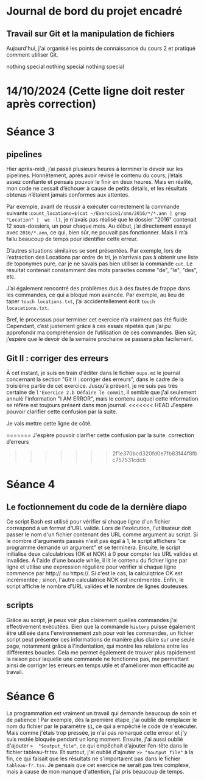 # Journal de bord du projet encadré
## Travail sur Git et la manipulation de fichiers
Aujourd'hui, j'ai organisé les points de connaissance du cours 2 et pratiqué comment utiliser Git.

nothing special
nothing special
nothing special

# 14/10/2024 (Cette ligne doit rester après correction)
# Séance 3
## pipelines
Hier après-midi, j’ai passé plusieurs heures à terminer le devoir sur les 
pipelines. Honnêtement, après avoir révisé le contenu du cours, j’étais 
assez confiante et pensais pouvoir le finir en deux heures. Mais en 
réalité, mon code ne cessait d’échouer à cause de petits détails, et les 
résultats obtenus n’étaient jamais conformes aux attentes.

Par exemple, avant de réussir à exécuter correctement la commande suivante 
:`count_locations=$(cat ~/Exercice1/ann/2016/*/*.ann | grep "Location" | 
wc -l)`, je n'avais pas réalisé que le dossier "2016" contenait 12 
sous-dossiers, un pour chaque mois. Au début, j’ai directement essayé avec 
`2016/*.ann`, ce qui, bien sûr, ne pouvait pas fonctionner. Mais il m’a 
fallu beaucoup de temps pour identifier cette erreur.

D’autres situations similaires se sont présentées. Par exemple, lors de 
l’extraction des Locations par ordre de tri, je n’arrivais pas à obtenir 
une liste de toponymes pure, car je ne savais pas bien utiliser la 
commande `cut`. Le résultat contenait constamment des mots parasites comme 
"de", "le", "des", etc.

J’ai également rencontré des problèmes dus à des fautes de frappe dans les 
commandes, ce qui a bloqué mon avancée. Par exemple, au lieu de taper 
`touch locations.txt`, j’ai accidentellement écrit `touch 
locacations.txt`.

Bref, le processus pour terminer cet exercice n’a vraiment pas été fluide. 
Cependant, c’est justement grâce à ces essais répétés que j’ai pu 
approfondir ma compréhension de l’utilisation de ces commandes. Bien sûr, 
j’espère que le devoir de la semaine prochaine se passera plus facilement.

## Git II : corriger des erreurs
À cet instant, je suis en train d'éditer dans le fichier `oups.md` le 
journal concernant la section "Git II : corriger des erreurs", dans le 
cadre de la troisième partie de cet exercice. Jusqu'à présent, je ne suis 
pas très certaine de `l'Exercice 2.b Défaire le commit`, il semble que 
j'ai seulement annulé l'information "I AM ERROR", mais le contenu auquel 
cette information se réfère est toujours présent dans mon journal. 
<<<<<<< HEAD
J'espère pouvoir clarifier cette confusion par la suite.

Je vais mettre cette ligne de côté.

=======
J'espère pouvoir clarifier cette confusion par la suite. 
correction d’erreurs
>>>>>>> 2f1e370bcd320fd0e7fb83f44f8fbc757531cdcb

# Séance 4
## Le foctionnement du code de la dernière diapo
Ce script Bash est utilisé pour vérifier si chaque ligne d'un fichier 
correspond à un format d'URL valide. Lors de l'exécution, l'utilisateur 
doit passer le nom d'un fichier contenant des URL comme argument au 
script. Si le nombre d'arguments passés n'est pas égal à 1, le script 
affichera "ce programme demande un argument" et se terminera. Ensuite, le 
script initialise deux calculatrices (OK et NOK) à 0 pour compter les URL 
valides et invalides. À l'aide d'une boucle while, il lit le contenu du 
fichier ligne par ligne et utilise une expression régulière pour vérifier 
si chaque ligne commence par http:// ou https://. Si c'est le cas, la 
calculqtrice OK est incrémentée ; sinon, l'autre calculatrice NOK est 
incrémentée. 
Enfin, le script affiche le nombre d'URL valides et le nombre de lignes 
douteuses.

## scripts
Grâce au script, je peux voir plus clairement quelles commandes j'ai 
effectivement exécutées. Bien que la commande `history` puisse également 
être utilisée dans l'environnement zsh pour voir les commandes, un fichier 
script peut présenter ces informations de manière plus claire sur une 
seule page, notamment grâce à l'indentation, qui montre les relations 
entre les différentes boucles. Cela me permet également de trouver plus 
rapidement la raison pour laquelle une commande ne fonctionne pas, me 
permettant ainsi de corriger les erreurs en temps utile et d'améliorer mon 
efficacité au travail.

# Séance 6
La programmation est vraiment un travail qui demande beaucoup de soin et de 
patience ! Par exemple, dès la première étape, j'ai oublié de remplacer le nom 
du fichier par le paramètre ` $1 `, ce qui a empêché le code de s'exécuter. 
Mais comme j'étais trop pressée, je n'ai pas remarqué cette erreur et j'y suis 
restée bloquée pendant un long moment. Ensuite, j'ai aussi oublié d'ajouter ` > 
"$output_file" `, ce qui empêchait d’ajouter l’en-tête dans le fichier 
tableau-fr.tsv. Et surtout, j'ai oublié d'ajouter ` >> "$output_file" ` à la 
fin, ce qui faisait que les résultats ne s'importaient pas dans le fichier 
`tableau-fr.tsv`. Je pensais que cet exercice ne serait pas très complexe, mais 
à cause de mon manque d'attention, j'ai pris beaucoup de temps.
